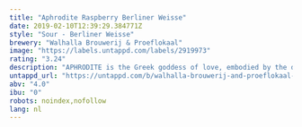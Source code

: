 ```yaml
---
title: "Aphrodite Raspberry Berliner Weisse"
date: 2019-02-10T12:39:29.384771Z
style: "Sour - Berliner Weisse"
brewery: "Walhalla Brouwerij & Proeflokaal"
image: "https://labels.untappd.com/labels/2919973"
rating: "3.24"
description: "APHRODITE is the Greek goddess of love, embodied by the deep pink hue of the grotesque amount of raspberries we added to this nimble kettle soured Berliner Weisse. We think you’ll fall head over heels in love with the massive fruit character and eminent drinkability of this seductive little beer that only clocks in at 4%."
untappd_url: "https://untappd.com/b/walhalla-brouwerij-and-proeflokaal-aphrodite-raspberry-berliner-weisse/2919973"
abv: "4.0"
ibu: "0"
robots: noindex,nofollow
lang: nl
---
```

